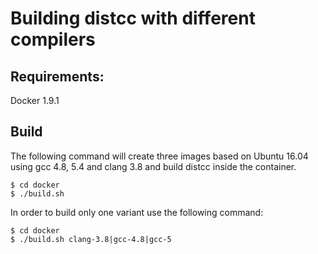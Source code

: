 # Building distcc with different compilers

## Requirements:

Docker 1.9.1

## Build
The following command will create three images based on Ubuntu 16.04 using gcc 4.8, 5.4 and clang 3.8 and
build distcc inside the container.

```
$ cd docker
$ ./build.sh
```

In order to build only one variant use the following command:

```
$ cd docker
$ ./build.sh clang-3.8|gcc-4.8|gcc-5
```
